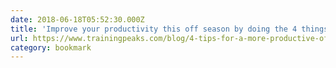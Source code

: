 ```yaml
---
date: 2018-06-18T05:52:30.000Z
title: 'Improve your productivity this off season by doing the 4 things: bit.ly/Pro'
url: https://www.trainingpeaks.com/blog/4-tips-for-a-more-productive-off-season/
category: bookmark
---
```

